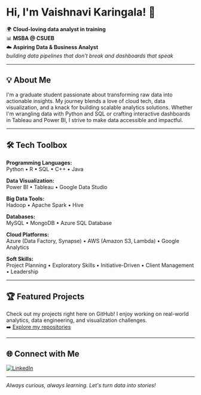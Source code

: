 # Hi, I'm Vaishnavi Karingala! 👋

🌍 **Cloud-loving data analyst in training**  
📊 **MSBA @ CSUEB**  
☁️ **Aspiring Data & Business Analyst**  
_building data pipelines that don’t break and dashboards that speak_

---

## 💡 About Me

I'm a graduate student passionate about transforming raw data into actionable insights. My journey blends a love of cloud tech, data visualization, and a knack for building scalable analytics solutions. Whether I'm wrangling data with Python and SQL or crafting interactive dashboards in Tableau and Power BI, I strive to make data accessible and impactful.

---

## 🛠️ Tech Toolbox

**Programming Languages:**  
Python • R • SQL • C++ • Java

**Data Visualization:**  
Power BI • Tableau • Google Data Studio

**Big Data Tools:**  
Hadoop • Apache Spark • Hive

**Databases:**  
MySQL • MongoDB • Azure SQL Database

**Cloud Platforms:**  
Azure (Data Factory, Synapse) • AWS (Amazon S3, Lambda) • Google Analytics

**Soft Skills:**  
Project Planning • Exploratory Skills • Initiative-Driven • Client Management • Leadership

---

## 🏆 Featured Projects

Check out my projects right here on GitHub! I enjoy working on real-world analytics, data engineering, and visualization challenges.  
➡️ [Explore my repositories](https://github.com/vaishnavi-git?tab=repositories)

---

## 🌐 Connect with Me

[![LinkedIn](https://img.shields.io/badge/LinkedIn-blue?logo=linkedin&logoColor=white)](https://www.linkedin.com/in/vaishnavi-karingala-238a82184)

---

_Always curious, always learning. Let's turn data into stories!_
